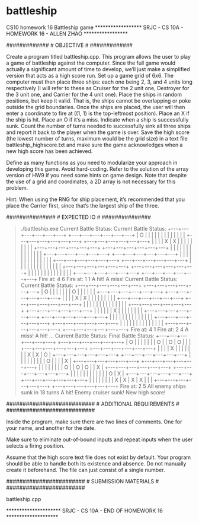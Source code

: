 # battleship
CS10 homework 16 Battleship game
****************** SRJC - CS 10A - HOMEWORK 16 - ALLEN ZHAO ***************** 
 
############# # OBJECTIVE # ############# 
 
Create a program titled battleship.cpp. This program allows the user to play a game of battleship against the computer. Since the full game would actually a significant amount of time to develop, we’ll just make a simplified version that acts as a high score run. Set up a game grid of 6x6. The computer must then place three ships: each one being 2, 3, and 4 units long respectively (I will refer to these as Cruiser for the 2 unit one, Destroyer for the 3 unit one, and Carrier for the 4 unit one). Place the ships in random positions, but keep it valid. That is, the ships cannot be overlapping or poke outside the grid boundaries. Once the ships are placed, the user will then enter a coordinate to fire at ((1, 1) is the top-leftmost position). Place an X if the ship is hit. Place an O if it’s a miss. Indicate when a ship is successfully sunk. Count the number of turns needed to successfully sink all three ships and report it back to the player when the game is over. Save the high score (the lowest number of turns, maximum would be the grid size) in a text file battleship_highscore.txt and make sure the game acknowledges when a new high score has been achieved. 
 
Define as many functions as you need to modularize your approach in developing this game. Avoid hard-coding. Refer to the solution of the array version of HW9 if you need some hints on game design. Note that despite the use of a grid and coordinates, a 2D array is not necessary for this problem. 
 
Hint: When using the RNG for ship placement, it’s recommended that you place the Carrier first, since that’s the largest ship of the three. 
 
############### # EXPECTED IO # ############### 
 
> ./battleship.exe    Current Battle Status:   Current Battle Status:   +---+---+---+---+---+---+   +---+---+---+---+---+---+   | O |   |   |   |   |   |   |   |   |   |   |   |   |   +---+---+---+---+---+---+   +---+---+---+---+---+---+   |   |   |   | X | X |   |   |   |   |   |   |   |   |   +---+---+---+---+---+---+   +---+---+---+---+---+---+   |   |   |   |   |   |   |   |   |   |   |   |   |   |   +---+---+---+---+---+---+   +---+---+---+---+---+---+   |   |   |   |   |   |   |   |   |   |   |   |   |   |   +---+---+---+---+---+---+   +---+---+---+---+---+---+   |   |   |   |   |   |   |   |   |   |   |   |   |   |   +---+---+---+---+---+---+   +---+---+---+---+---+---+   |   |   |   |   |   |   |   |   |   |   |   |   |   |   +---+---+---+---+---+---+   +---+---+---+---+---+---+   Fire at: 4 6   Fire at: 1 1     A hit!   A miss!      Current Battle Status:   Current Battle Status:   +---+---+---+---+---+---+   +---+---+---+---+---+---+   | O |   |   |   |   |   |   | O |   |   |   |   |   |   +---+---+---+---+---+---+   +---+---+---+---+---+---+   |   |   |   | X | X |   |   |   |   |   |   |   |   |   +---+---+---+---+---+---+   +---+---+---+---+---+---+   |   |   |   |   |   |   |   |   |   |   |   |   |   |   +---+---+---+---+---+---+   +---+---+---+---+---+---+   |   |   |   |   |   | X |   |   |   |   |   |   |   |   +---+---+---+---+---+---+   +---+---+---+---+---+---+   |   |   |   |   |   |   |   |   |   |   |   |   |   |   +---+---+---+---+---+---+   +---+---+---+---+---+---+   |   |   |   |   |   |   |   |   |   |   |   |   |   |   +---+---+---+---+---+---+   +---+---+---+---+---+---+   Fire at: 4 1   Fire at: 2 4     A miss!   A hit!      ...   Current Battle Status:   Final Battle Status:   +---+---+---+---+---+---+   +---+---+---+---+---+---+   | O |   |   |   |   |   |   | O |   | O | O |   |   |   +---+---+---+---+---+---+   +---+---+---+---+---+---+   |   |   |   | X |   |   |   |   |   |   | X | X | O |   +---+---+---+---+---+---+   +---+---+---+---+---+---+   |   |   |   |   |   |   |   |   | O |   |   |   | X |   +---+---+---+---+---+---+   +---+---+---+---+---+---+   |   |   |   |   |   |   |   | O |   | O | O |   | X |   +---+---+---+---+---+---+   +---+---+---+---+---+---+   |   |   |   |   |   |   |   |   |   |   |   | O | X |   +---+---+---+---+---+---+   +---+---+---+---+---+---+   |   |   |   |   |   |   |   | X | X | X | X |   |   |   +---+---+---+---+---+---+   +---+---+---+---+---+---+   Fire at: 2 5     All enemy ships sunk in 18 turns   A hit! Enemy cruiser sunk!   New high score! 
 
########################### # ADDITIONAL REQUIREMENTS # ########################### 
 
Inside the program, make sure there are two lines of comments. One for your name, and another for the date. 
 
Make sure to eliminate out-of-bound inputs and repeat inputs when the user selects a firing position. 
 
Assume that the high score text file does not exist by default. Your program should be able to handle both its existence and absence. Do not manually create it beforehand. The file can just consist of a single number. 
 
######################## # SUBMISSION MATERIALS # ######################## 
 
battleship.cpp 
 
********************* SRJC - CS 10A - END OF HOMEWORK 16 ******************** 

